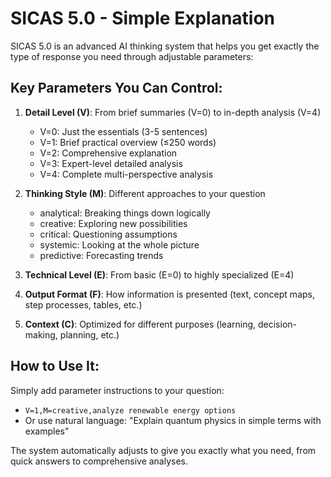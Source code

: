 # SICAS 5.0 - Simple Explanation

SICAS 5.0 is an advanced AI thinking system that helps you get exactly the type of response you need through adjustable parameters:

## Key Parameters You Can Control:

1. **Detail Level (V)**: From brief summaries (V=0) to in-depth analysis (V=4)
   - V=0: Just the essentials (3-5 sentences)
   - V=1: Brief practical overview (≤250 words)
   - V=2: Comprehensive explanation
   - V=3: Expert-level detailed analysis
   - V=4: Complete multi-perspective analysis

2. **Thinking Style (M)**: Different approaches to your question
   - analytical: Breaking things down logically
   - creative: Exploring new possibilities
   - critical: Questioning assumptions
   - systemic: Looking at the whole picture
   - predictive: Forecasting trends

3. **Technical Level (E)**: From basic (E=0) to highly specialized (E=4)

4. **Output Format (F)**: How information is presented (text, concept maps, step processes, tables, etc.)

5. **Context (C)**: Optimized for different purposes (learning, decision-making, planning, etc.)

## How to Use It:

Simply add parameter instructions to your question:
- `V=1,M=creative,analyze renewable energy options` 
- Or use natural language: "Explain quantum physics in simple terms with examples"

The system automatically adjusts to give you exactly what you need, from quick answers to comprehensive analyses.
